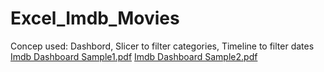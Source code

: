 # Excel_Imdb_Movies
Concep used: Dashbord, Slicer to filter categories, Timeline to filter dates
[Imdb Dashboard Sample1.pdf](https://github.com/mayankjain281/Excel_Imdb_Movies/files/11113897/Imdb.Dashboard.Sample1.pdf)
[Imdb Dashboard Sample2.pdf](https://github.com/mayankjain281/Excel_Imdb_Movies/files/11113901/Imdb.Dashboard.Sample2.pdf)
